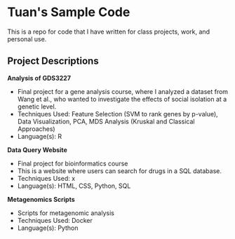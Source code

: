 # Tuan's Sample Code #
This is a repo for code that I have written for class projects, work, and personal use.

## Project Descriptions ##
**Analysis of GDS3227**
- Final project for a gene analysis course, where I analyzed a dataset from Wang et al., who wanted to investigate the effects of social isolation at a genetic level.
- Techniques Used: Feature Selection (SVM to rank genes by p-value), Data Visualization, PCA, MDS Analysis (Kruskal and Classical Approaches)
- Language(s): R

**Data Query Website**
- Final project for bioinformatics course
- This is a website where users can search for drugs in a SQL database.
- Techniques Used: x
- Language(s): HTML, CSS, Python, SQL

**Metagenomics Scripts**
- Scripts for metagenomic analysis
- Techniques Used: Docker
- Language(s): Python
